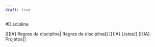 ```yaml
---
draft: true
---
```



#Disciplina  

[[[IA] Regras da disciplina| Regras da disciplina]]
[[{IA} Listas]]
[[{IA} Projetos]]
